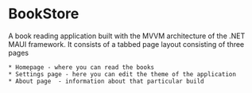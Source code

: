 # BookStore
A book reading application built with the MVVM architecture of the .NET MAUI framework.
It consists of a tabbed page layout consisting of three pages

	* Homepage - where you can read the books
	* Settings page - here you can edit the theme of the application
	* About page  - information about that particular build
